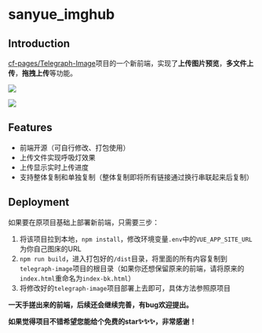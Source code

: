 # sanyue_imghub

## Introduction

[cf-pages/Telegraph-Image](https://github.com/cf-pages/Telegraph-Image)项目的一个新前端，实现了**上传图片预览**，**多文件上传**，**拖拽上传**等功能。

![](https://alist.sanyue.site/d/imgbed/202407161134238.png)

![](https://alist.sanyue.site/d/imgbed/202407161135159.png)

## Features

- 前端开源（可自行修改、打包使用）
- 上传文件实现呼吸灯效果
- 上传显示实时上传进度
- 支持整体复制和单独复制（整体复制即将所有链接通过换行串联起来后复制）

## Deployment

如果要在原项目基础上部署新前端，只需要三步：

1. 将该项目拉到本地，`npm install`，修改环境变量`.env`中的`VUE_APP_SITE_URL`为你自己图床的URL
2. `npm run build`，进入打包好的`/dist`目录，将里面的所有内容复制到`telegraph-image`项目的根目录（如果你还想保留原来的前端，请将原来的`index.html`重命名为`index-bk.html`）
3. 将修改好的`telegraph-image`项目部署上去即可，具体方法参照原项目

**一天手搓出来的前端，后续还会继续完善，有bug欢迎提出。**

**如果觉得项目不错希望您能给个免费的star✨✨✨，非常感谢！**

